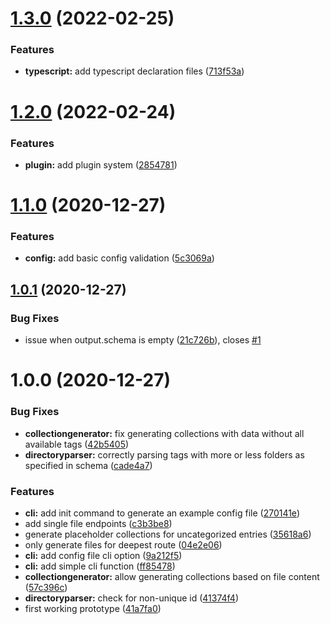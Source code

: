 # [1.3.0](https://github.com/TimoBechtel/stapigen/compare/v1.2.0...v1.3.0) (2022-02-25)


### Features

* **typescript:** add typescript declaration files ([713f53a](https://github.com/TimoBechtel/stapigen/commit/713f53a3d82c15db04245e4959a9ca35675c0913))

# [1.2.0](https://github.com/TimoBechtel/stapigen/compare/v1.1.0...v1.2.0) (2022-02-24)


### Features

* **plugin:** add plugin system ([2854781](https://github.com/TimoBechtel/stapigen/commit/285478164622088381ac9d6f1cac6e6aae5560d1))

# [1.1.0](https://github.com/TimoBechtel/stapigen/compare/v1.0.1...v1.1.0) (2020-12-27)


### Features

* **config:** add basic config validation ([5c3069a](https://github.com/TimoBechtel/stapigen/commit/5c3069aca5aae343f28914ee148f90b7de371c61))

## [1.0.1](https://github.com/TimoBechtel/stapigen/compare/v1.0.0...v1.0.1) (2020-12-27)


### Bug Fixes

* issue when output.schema is empty ([21c726b](https://github.com/TimoBechtel/stapigen/commit/21c726bf253f89597e0a9d76fc7476e12b6db8bf)), closes [#1](https://github.com/TimoBechtel/stapigen/issues/1)

# 1.0.0 (2020-12-27)


### Bug Fixes

* **collectiongenerator:** fix generating collections with data without all available tags ([42b5405](https://github.com/TimoBechtel/stapigen/commit/42b5405bf0f25bec94d16fe9a5fb4b3d0eece58e))
* **directoryparser:** correctly parsing tags with more or less folders as specified in schema ([cade4a7](https://github.com/TimoBechtel/stapigen/commit/cade4a77acc04456158f567670a4626008379285))


### Features

* **cli:** add init command to generate an example config file ([270141e](https://github.com/TimoBechtel/stapigen/commit/270141ef7ce84ab5e20dcf83596742fdf9402662))
* add single file endpoints ([c3b3be8](https://github.com/TimoBechtel/stapigen/commit/c3b3be89a23ccf148b4b6da1de6bd40278d87725))
* generate placeholder collections for uncategorized entries ([35618a6](https://github.com/TimoBechtel/stapigen/commit/35618a61b53a901020bf24417abbb01ba925974c))
* only generate files for deepest route ([04e2e06](https://github.com/TimoBechtel/stapigen/commit/04e2e06a44cfafc8f17b60427d1b4ada1a7fa0aa))
* **cli:** add config file cli option ([9a212f5](https://github.com/TimoBechtel/stapigen/commit/9a212f54c1af8b8c8d13535a40443f9b5cb2f959))
* **cli:** add simple cli function ([ff85478](https://github.com/TimoBechtel/stapigen/commit/ff85478f22a216dc069b7c2b966b330c2d53a48c))
* **collectiongenerator:** allow generating collections based on file content ([57c396c](https://github.com/TimoBechtel/stapigen/commit/57c396c99419a8090665f6ae8c3786161b006034))
* **directoryparser:** check for non-unique id ([41374f4](https://github.com/TimoBechtel/stapigen/commit/41374f4938e32988a96f46b6d655410987246042))
* first working prototype ([41a7fa0](https://github.com/TimoBechtel/stapigen/commit/41a7fa09be6a627a1a99245c1a4046362fb3606a))
